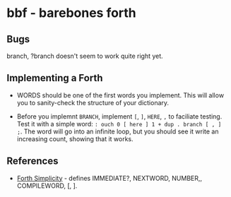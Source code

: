 # bbf - barebones forth

## Bugs

branch, ?branch doesn't seem to work quite right yet.

## Implementing a Forth

* WORDS should be one of the first words you implement. This will allow you to sanity-check the structure of your dictionary.

* Before you implemnt `BRANCH`, implement `[`, `]`, `HERE`, `,` to faciliate testing. Test it with a simple word: `: ouch 0 [ here ] 1 + dup . branch [ , ] ;`. The word will go into an infinite loop, but you should see it write an increasing count, showing that it works.

## References

* [Forth Simplicity](http://wiki.c2.com/?ForthSimplicity) - defines IMMEDIATE?, NEXTWORD, NUMBER,, COMPILEWORD, [, ].
